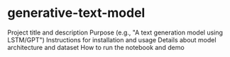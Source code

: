# generative-text-model
 Project title and description
 Purpose (e.g., "A text generation model using LSTM/GPT")
 Instructions for installation and usage
 Details about model architecture and dataset
 How to run the notebook and demo
